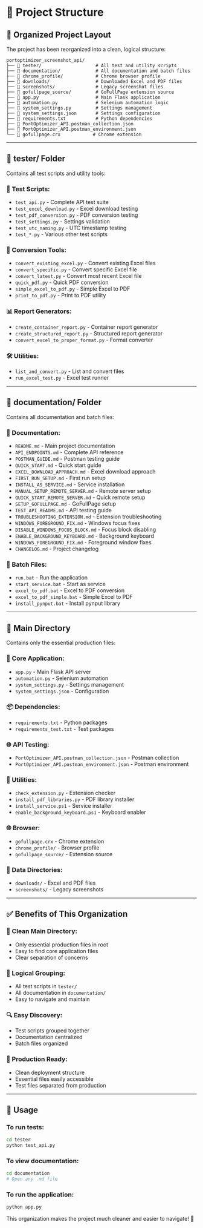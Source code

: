 # 📁 Project Structure

## 🎯 **Organized Project Layout**

The project has been reorganized into a clean, logical structure:

```
portoptimizer_screenshot_api/
├── 📁 tester/                    # All test and utility scripts
├── 📁 documentation/             # All documentation and batch files
├── 📁 chrome_profile/            # Chrome browser profile
├── 📁 downloads/                 # Downloaded Excel and PDF files
├── 📁 screenshots/               # Legacy screenshot files
├── 📁 gofullpage_source/         # GoFullPage extension source
├── 📄 app.py                     # Main Flask application
├── 📄 automation.py              # Selenium automation logic
├── 📄 system_settings.py         # Settings management
├── 📄 system_settings.json       # Settings configuration
├── 📄 requirements.txt           # Python dependencies
├── 📄 PortOptimizer_API.postman_collection.json
├── 📄 PortOptimizer_API.postman_environment.json
└── 📄 gofullpage.crx            # Chrome extension
```

---

## 📁 **tester/ Folder**

Contains all test scripts and utility tools:

### **🧪 Test Scripts:**
- `test_api.py` - Complete API test suite
- `test_excel_download.py` - Excel download testing
- `test_pdf_conversion.py` - PDF conversion testing
- `test_settings.py` - Settings validation
- `test_utc_naming.py` - UTC timestamp testing
- `test_*.py` - Various other test scripts

### **🔧 Conversion Tools:**
- `convert_existing_excel.py` - Convert existing Excel files
- `convert_specific.py` - Convert specific Excel file
- `convert_latest.py` - Convert most recent Excel file
- `quick_pdf.py` - Quick PDF conversion
- `simple_excel_to_pdf.py` - Simple Excel to PDF
- `print_to_pdf.py` - Print to PDF utility

### **📊 Report Generators:**
- `create_container_report.py` - Container report generator
- `create_structured_report.py` - Structured report generator
- `convert_excel_to_proper_format.py` - Format converter

### **🛠️ Utilities:**
- `list_and_convert.py` - List and convert files
- `run_excel_test.py` - Excel test runner

---

## 📁 **documentation/ Folder**

Contains all documentation and batch files:

### **📖 Documentation:**
- `README.md` - Main project documentation
- `API_ENDPOINTS.md` - Complete API reference
- `POSTMAN_GUIDE.md` - Postman testing guide
- `QUICK_START.md` - Quick start guide
- `EXCEL_DOWNLOAD_APPROACH.md` - Excel download approach
- `FIRST_RUN_SETUP.md` - First run setup
- `INSTALL_AS_SERVICE.md` - Service installation
- `MANUAL_SETUP_REMOTE_SERVER.md` - Remote server setup
- `QUICK_START_REMOTE_SERVER.md` - Quick remote setup
- `SETUP_GOFULLPAGE.md` - GoFullPage setup
- `TEST_API_README.md` - API testing guide
- `TROUBLESHOOTING_EXTENSION.md` - Extension troubleshooting
- `WINDOWS_FOREGROUND_FIX.md` - Windows focus fixes
- `DISABLE_WINDOWS_FOCUS_BLOCK.md` - Focus block disabling
- `ENABLE_BACKGROUND_KEYBOARD.md` - Background keyboard
- `WINDOWS_FOREGROUND_FIX.md` - Foreground window fixes
- `CHANGELOG.md` - Project changelog

### **🔧 Batch Files:**
- `run.bat` - Run the application
- `start_service.bat` - Start as service
- `excel_to_pdf.bat` - Excel to PDF conversion
- `excel_to_pdf_simple.bat` - Simple Excel to PDF
- `install_pynput.bat` - Install pynput library

---

## 🎯 **Main Directory**

Contains only the essential production files:

### **🚀 Core Application:**
- `app.py` - Main Flask API server
- `automation.py` - Selenium automation
- `system_settings.py` - Settings management
- `system_settings.json` - Configuration

### **📦 Dependencies:**
- `requirements.txt` - Python packages
- `requirements_test.txt` - Test packages

### **🌐 API Testing:**
- `PortOptimizer_API.postman_collection.json` - Postman collection
- `PortOptimizer_API.postman_environment.json` - Postman environment

### **🔧 Utilities:**
- `check_extension.py` - Extension checker
- `install_pdf_libraries.py` - PDF library installer
- `install_service.ps1` - Service installer
- `enable_background_keyboard.ps1` - Keyboard enabler

### **🌐 Browser:**
- `gofullpage.crx` - Chrome extension
- `chrome_profile/` - Browser profile
- `gofullpage_source/` - Extension source

### **📁 Data Directories:**
- `downloads/` - Excel and PDF files
- `screenshots/` - Legacy screenshots

---

## ✅ **Benefits of This Organization**

### **🧹 Clean Main Directory:**
- Only essential production files in root
- Easy to find core application files
- Clear separation of concerns

### **📁 Logical Grouping:**
- All test scripts in `tester/`
- All documentation in `documentation/`
- Easy to navigate and maintain

### **🔍 Easy Discovery:**
- Test scripts grouped together
- Documentation centralized
- Batch files organized

### **🚀 Production Ready:**
- Clean deployment structure
- Essential files easily accessible
- Test files separated from production

---

## 🎯 **Usage**

### **To run tests:**
```bash
cd tester
python test_api.py
```

### **To view documentation:**
```bash
cd documentation
# Open any .md file
```

### **To run the application:**
```bash
python app.py
```

This organization makes the project much cleaner and easier to navigate! 🎯
